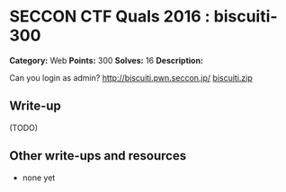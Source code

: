 # SECCON CTF Quals 2016 : biscuiti-300

**Category:** Web
**Points:** 300
**Solves:** 16
**Description:**

Can you login as admin?
<http://biscuiti.pwn.seccon.jp/>
[biscuiti.zip](biscuiti.zip)

## Write-up

(TODO)

## Other write-ups and resources

* none yet
